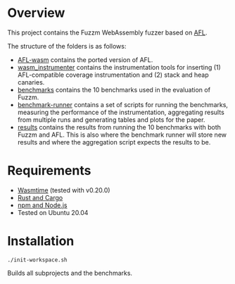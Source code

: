 # Overview
This project contains the Fuzzm WebAssembly fuzzer based on [AFL](https://github.com/google/AFL).

The structure of the folders is as follows:
 * [AFL-wasm](AFL-wasm) contains the ported version of AFL. 
 * [wasm_instrumenter](wasm_instrumenter) contains the instrumentation tools for inserting (1) AFL-compatible coverage instrumentation and (2) stack and heap canaries. 
 * [benchmarks](benchmarks) contains the 10 benchmarks used in the evaluation of Fuzzm.
 * [benchmark-runner](benchmark-runner) contains a set of scripts for running the benchmarks, measuring the performance of the instrumentation, aggregating results from multiple runs and generating tables and plots for the paper.
 * [results](results) contains the results from running the 10 benchmarks with both Fuzzm and AFL. This is also where the benchmark runner will store new results and where the aggregation script expects the results to be.

# Requirements

* [Wasmtime](https://wasmtime.dev/) (tested with v0.20.0)
* [Rust and Cargo](https://doc.rust-lang.org/cargo/getting-started/installation.html)
* [npm and Node.js](https://nodejs.org/en/)
* Tested on Ubuntu 20.04

# Installation
`./init-workspace.sh`

Builds all subprojects and the benchmarks. 
